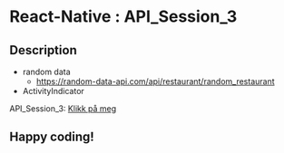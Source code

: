 # React-Native : API_Session_3

## Description
- random data
    - https://random-data-api.com/api/restaurant/random_restaurant
- ActivityIndicator

API_Session_3: [Klikk på meg](https://github.com/serdardurmus/React-Native-koder/blob/main/learnReactNative/src/API_Session_3/Main.js)

## Happy coding!

